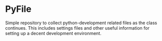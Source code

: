 PyFile
======
Simple repository to collect python-development related files as the class continues.  This includes settings files and other useful information for setting up a decent development environment.
